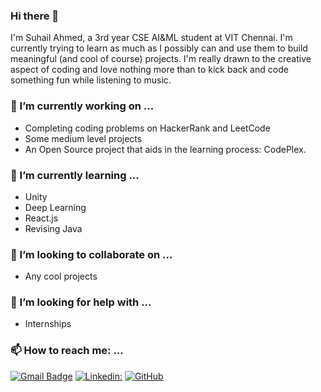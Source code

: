 ### Hi there 👋
I'm Suhail Ahmed, a 3rd year CSE AI&ML student at VIT Chennai. I'm currently trying to learn as much as I possibly can and use them to build meaningful (and cool of course) projects. I'm really drawn to the creative aspect of coding and love nothing more than to kick back and code something fun while listening to music.

### 🔭 I’m currently working on ...
- Completing coding problems on HackerRank and LeetCode
- Some medium level projects
- An Open Source project that aids in the learning process: CodePlex.

### 🌱 I’m currently learning ...
- Unity
- Deep Learning
- React.js
- Revising Java

### 👯 I’m looking to collaborate on ...
- Any cool projects

### 🤔 I’m looking for help with ...
- Internships

### 📫 How to reach me: ...
[![Gmail Badge](https://img.shields.io/badge/-suhailahmedbittububby@gmail.com-c14438?style=flat&logo=Gmail&logoColor=white)](mailto:suhailahmedbittububby@gmail.com "Connect via Email")
[![Linkedin: ](https://img.shields.io/badge/-SuhailAhmedVelorum-blue?style=flat-square&logo=Linkedin&logoColor=white&link=https:https://www.linkedin.com/in/suhail-ahmed-372992192/)](https://www.linkedin.com/in/suhail-ahmed-372992192/)
[![GitHub](https://img.shields.io/github/followers/SuhailAhmedVelorum?label=follow&style=social)](https://github.com/SuhailAhmedVelorum)
